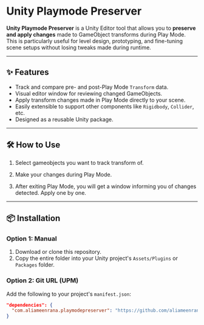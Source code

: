 # Unity Playmode Preserver

**Unity Playmode Preserver** is a Unity Editor tool that allows you to **preserve and apply changes** made to GameObject transforms during Play Mode. This is particularly useful for level design, prototyping, and fine-tuning scene setups without losing tweaks made during runtime.

---

## ✨ Features

- Track and compare pre- and post-Play Mode `Transform` data.
- Visual editor window for reviewing changed GameObjects.
- Apply transform changes made in Play Mode directly to your scene.
- Easily extensible to support other components like `Rigidbody`, `Collider`, etc.
- Designed as a reusable Unity package.

---

## 🛠 How to Use

1. Select gameobjects you want to track transform of.

2. Make your changes during Play Mode.

3. After exiting Play Mode, you will get a window informing you of changes detected. Apply one by one.

---

## 📦 Installation

### Option 1: Manual

1. Download or clone this repository.
2. Copy the entire folder into your Unity project's `Assets/Plugins` or `Packages` folder.

### Option 2: Git URL (UPM)

Add the following to your project's `manifest.json`:

```json
"dependencies": {
  "com.aliameenrana.playmodepreserver": "https://github.com/aliameenrana/Unity-Playmode-Preserver.git"
}
